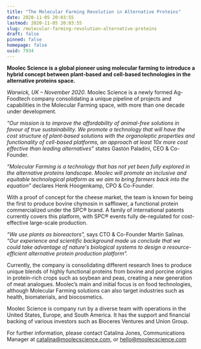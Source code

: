 ```yaml
---
title: "The Molecular Farming Revolution in Alternative Proteins"
date: 2020-11-05 20:03:55
lastmod: 2020-11-05 20:03:55
slug: /molecular-farming-revolution-alternative-proteins
draft: false
pinned: false
homepage: false
uuid: 7934
---
```

<p><strong>Moolec Science is a global pioneer using molecular farming to introduce a hybrid concept between plant-based and cell-based technologies in the alternative proteins space.</strong></p>
<p><em>Warwick, UK – November 2020</em>. Moolec Science is a newly formed Ag-Foodtech company consolidating a unique pipeline of projects and capabilities in the Molecular Farming space, with more than one decade under development.</p>
<p><em>“Our mission is to improve the affordability of animal-free solutions in favour of true sustainability. We promote a technology that will have the cost structure of plant-based solutions with the organoleptic properties and functionality of cell-based platforms, an approach at least 10x more cost effective than leading alternatives” </em>states Gastón Paladini, CEO & Co-Founder.<em> </em></p>
<p><em>“Molecular Farming is a technology that has not yet been fully explored in the alternative proteins landscape. Moolec </em><em>will promote an inclusive and equitable technological platform as we aim to bring farmers back into the equation”</em> declares Henk Hoogenkamp, CPO & Co-Founder.</p>
<p>With a proof of concept for the cheese market, the team is known for being the first to produce bovine chymosin in safflower, a functional protein commercialized under the SPC® brand. A family of international patents currently covers this platform, with SPC® events fully de-regulated for cost-effective large-scale production.</p>
<p><em>“We use plants as bioreactors”,</em> says CTO & Co-Founder Martín Salinas. <em>“Our experience and scientific background made us conclude that we could take advantage of nature's biological systems to design a resource-efficient alternative protein production platform”. </em></p>
<p>Currently, the company is consolidating different research lines to produce unique blends of highly functional proteins from bovine and porcine origins in protein-rich crops such as soybean and peas, creating a new generation of meat analogues. Moolec’s main and initial focus is on food technologies, although Molecular Farming solutions can also target industries such as health, biomaterials, and biocosmetics.</p>
<p>Moolec Science is company run by a diverse team with operations in the United States, Europe, and South America. It has the support and financial backing of various investors such as Bioceres Ventures and Union Group.</p>
<p>For further information, please contact Catalina Jones, Communications Manager at <a href="mailto:catalina@moolecscience.com">catalina@moolecscience.com</a>, or <a href="mailto:hello@moolecscience.com">hello@moolecscience.com</a></p>

